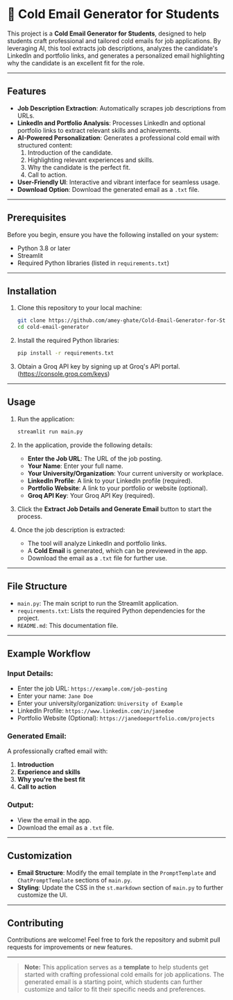 # 📧 Cold Email Generator for Students

This project is a **Cold Email Generator for Students**, designed to help students craft professional and tailored cold emails for job applications. By leveraging AI, this tool extracts job descriptions, analyzes the candidate's LinkedIn and portfolio links, and generates a personalized email highlighting why the candidate is an excellent fit for the role.

---

## Features

- **Job Description Extraction**: Automatically scrapes job descriptions from URLs.
- **LinkedIn and Portfolio Analysis**: Processes LinkedIn and optional portfolio links to extract relevant skills and achievements.
- **AI-Powered Personalization**: Generates a professional cold email with structured content:
  1. Introduction of the candidate.
  2. Highlighting relevant experiences and skills.
  3. Why the candidate is the perfect fit.
  4. Call to action.
- **User-Friendly UI**: Interactive and vibrant interface for seamless usage.
- **Download Option**: Download the generated email as a `.txt` file.

---

## Prerequisites

Before you begin, ensure you have the following installed on your system:

- Python 3.8 or later
- Streamlit
- Required Python libraries (listed in `requirements.txt`)

---

## Installation

1. Clone this repository to your local machine:

   ```bash
   git clone https://github.com/amey-ghate/Cold-Email-Generator-for-Students.git
   cd cold-email-generator
    ```   
2. Install the required Python libraries:
     ```bash
   pip install -r requirements.txt
    ```   
3. Obtain a Groq API key by signing up at Groq's API portal.(https://console.groq.com/keys)

---

## Usage
    
1. Run the application:
    ```bash
   streamlit run main.py
    ```

2. In the application, provide the following details:

    - **Enter the Job URL**: The URL of the job posting.
    - **Your Name**: Enter your full name.
    - **Your University/Organization**: Your current university or workplace.
    - **LinkedIn Profile**: A link to your LinkedIn profile (required).
    - **Portfolio Website**: A link to your portfolio or website (optional).
    - **Groq API Key**: Your Groq API Key (required).

3. Click the **Extract Job Details and Generate Email** button to start the process.
4. Once the job description is extracted:
    - The tool will analyze LinkedIn and portfolio links.
    - A **Cold Email** is generated, which can be previewed in the app.
    - Download the email as a `.txt` file for further use.

---
## File Structure

- `main.py`: The main script to run the Streamlit application.
- `requirements.txt`: Lists the required Python dependencies for the project.
- `README.md`: This documentation file.
---

## Example Workflow

### Input Details:
- Enter the job URL: `https://example.com/job-posting`
- Enter your name: `Jane Doe`
- Enter your university/organization: `University of Example`
- LinkedIn Profile: `https://www.linkedin.com/in/janedoe`
- Portfolio Website (Optional): `https://janedoeportfolio.com/projects`

### Generated Email:
A professionally crafted email with:
1. **Introduction**
2. **Experience and skills**
3. **Why you're the best fit**
4. **Call to action**

### Output:
- View the email in the app.
- Download the email as a `.txt` file.

---

## Customization

- **Email Structure**: Modify the email template in the `PromptTemplate` and `ChatPromptTemplate` sections  of `main.py`.
- **Styling**: Update the CSS in the `st.markdown` section of `main.py` to further customize the UI.

---

## Contributing

Contributions are welcome! Feel free to fork the repository and submit pull requests for improvements or new features.

---

> **Note:** This application serves as a **template** to help students get started with crafting professional cold emails for job applications. The generated email is a starting point, which students can further customize and tailor to fit their specific needs and preferences.

